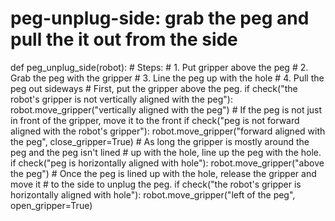 # peg-unplug-side: grab the peg and pull the it out from the side
def peg_unplug_side(robot):
    # Steps:
    #  1. Put gripper above the peg
    #  2. Grab the peg with the gripper
    #  3. Line the peg up with the hole
    #  4. Pull the peg out sideways
    # First, put the gripper above the peg.
    if check("the robot's gripper is not vertically aligned with the peg"):
        robot.move_gripper("vertically aligned with the peg")
    # If the peg is not just in front of the gripper, move it to the front
    if check("peg is not forward aligned with the robot's gripper"):
        robot.move_gripper("forward aligned with the peg", close_gripper=True)
    # As long the gripper is mostly around the peg and the peg isn't lined
    # up with the hole, line up the peg with the hole.
    if check("peg is horizontally aligned with hole"):
        robot.move_gripper("above the peg")
    # Once the peg is lined up with the hole, release the gripper and move it
    # to the side to unplug the peg.
    if check("the robot's gripper is horizontally aligned with hole"):
        robot.move_gripper("left of the peg", open_gripper=True)